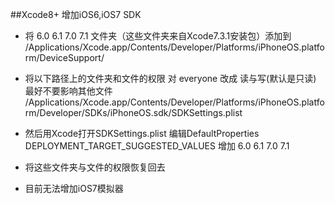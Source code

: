 ##Xcode8+ 增加iOS6,iOS7 SDK

- 将 6.0 6.1 7.0 7.1 文件夹（这些文件夹来自Xcode7.3.1安装包）添加到
/Applications/Xcode.app/Contents/Developer/Platforms/iPhoneOS.platform/DeviceSupport/

- 将以下路径上的文件夹和文件的权限 对 everyone 改成 读与写(默认是只读) 最好不要影响其他文件
/Applications/Xcode.app/Contents/Developer/Platforms/iPhoneOS.platform/Developer/SDKs/iPhoneOS.sdk/SDKSettings.plist

- 然后用Xcode打开SDKSettings.plist
编辑DefaultProperties DEPLOYMENT_TARGET_SUGGESTED_VALUES 增加 6.0 6.1 7.0 7.1

- 将这些文件夹与文件的权限恢复回去

+ 目前无法增加iOS7模拟器